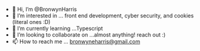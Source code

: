 - 👋 Hi, I’m @BronwynHarris
- 👀 I’m interested in ... front end development, cyber security, and cookies (literal ones :D)
- 🌱 I’m currently learning ...Typescript
- 💞️ I’m looking to collaborate on ...almost anything! reach out :)
- 📫 How to reach me ... bronwyneharris@gmail.com

<!---
BronwynHarris/BronwynHarris is a ✨ special ✨ repository because its `README.md` (this file) appears on your GitHub profile.
You can click the Preview link to take a look at your changes.
--->
